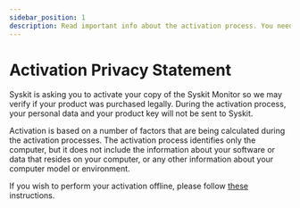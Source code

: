 ```yaml
---
sidebar_position: 1
description: Read important info about the activation process. You need to activate your Syskit Monitor so we may verify if your product was purchased legally.
---
```


# Activation Privacy Statement

Syskit is asking you to activate your copy of the Syskit Monitor so we may verify if your product was purchased legally. During the activation process, your personal data and your product key will not be sent to Syskit.

Activation is based on a number of factors that are being calculated during the activation processes. The activation process identifies only the computer, but it does not include the information about your software or data that resides on your computer, or any other information about your computer model or environment.

If you wish to perform your activation offline, please follow [these](online-offline-activation.md) instructions.

